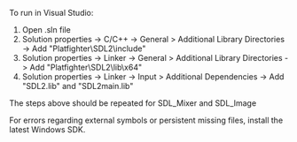 To run in Visual Studio:
1. Open .sln file
2. Solution properties -> C/C++ -> General > Additional Library Directories -> Add "Platfighter\SDL2\include"
3. Solution properties -> Linker -> General > Additional Library Directories -> Add "Platfighter\SDL2\lib\x64"
4. Solution properties -> Linker -> Input > Additional Dependencies -> Add "SDL2.lib" and "SDL2main.lib"

The steps above should be repeated for SDL_Mixer and SDL_Image

For errors regarding external symbols or persistent missing files, install the latest Windows SDK.
